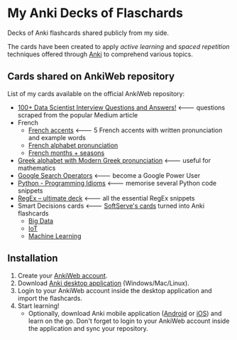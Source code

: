 # My Anki Decks of Flaschards
Decks of Anki flashcards shared publicly from my side.

The cards have been created to apply *active learning* and *spaced repetition* techniques offered through [Anki]([https://apps.ankiweb.net/](https://apps.ankiweb.net/)) to comprehend various topics.

## Cards shared on AnkiWeb repository

List of my cards available on the official AnkiWeb repository:
- [100+ Data Scientist Interview Questions and Answers!](https://ankiweb.net/shared/info/11274685) <--- questions scraped from the popular Medium article
- French
	- [French accents](https://ankiweb.net/shared/info/19998762) <--- 5 French accents with written pronunciation and example words
	- [French alphabet pronunciation](https://ankiweb.net/shared/info/2020825047)
	- [French months + seasons](https://ankiweb.net/shared/info/483187044)
- [Greek alphabet with Modern Greek pronunciation](https://ankiweb.net/shared/info/1298930846) <--- useful for mathematics
- [Google Search Operators](https://ankiweb.net/shared/info/1174604876) <--- become a Google Power User
- [Python - Programming Idioms](https://ankiweb.net/shared/info/2086567642) <--- memorise several Python code snippets
- [RegEx – ultimate deck](https://ankiweb.net/shared/info/284568815) <--- all the essential RegEx snippets
- Smart Decisions cards <--- [SoftServe's cards](https://smartdecisionsgame.com/) turned into Anki flashcards
	- [Big Data](https://ankiweb.net/shared/info/2084344509)
	- [IoT](https://ankiweb.net/shared/info/1786296494)
	- [Machine Learning](https://ankiweb.net/shared/info/2099797890)

## Installation

 1. Create your [AnkiWeb account](https://ankiweb.net/account/register).
 2. Download [Anki desktop application](https://apps.ankiweb.net/#download) (Windows/Mac/Linux).
 3. Login to your AnkiWeb account inside the desktop application and import the flashcards.
 4. Start learning!
	- Optionally, download Anki mobile application ([Android](https://play.google.com/store/apps/details?id=com.ichi2.anki) or [iOS](https://apps.apple.com/us/app/ankimobile-flashcards/id373493387)) and learn on the go. Don't forget to login to your AnkiWeb account inside the application and sync your repository.
